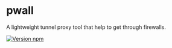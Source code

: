 pwall
=================================
A lightweight tunnel proxy tool that help to get through firewalls.

[![Version npm](https://img.shields.io/npm/v/ws.svg)](https://www.npmjs.com/package/pwall)

